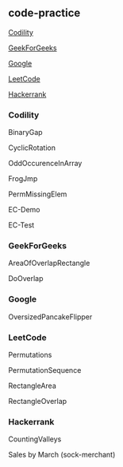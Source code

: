 ## code-practice

[Codility](#codility)

[GeekForGeeks](#geekforgeeks)

[Google](#google)

[LeetCode](#leetcode)

[Hackerrank](#hackerrank)

### Codility

BinaryGap

CyclicRotation

OddOccurenceInArray

FrogJmp

PermMissingElem

EC-Demo

EC-Test

### GeekForGeeks

AreaOfOverlapRectangle

DoOverlap

### Google

OversizedPancakeFlipper

### LeetCode

Permutations

PermutationSequence

RectangleArea

RectangleOverlap

### Hackerrank

CountingValleys

Sales by March (sock-merchant)